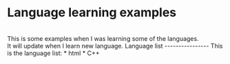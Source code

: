 Language learning examples
==========================
<br>
This is some examples when I was learning some of the languages.<br>
It will update when I learn new language.
Language list
----------------
This is the language list:
* html
* C++
